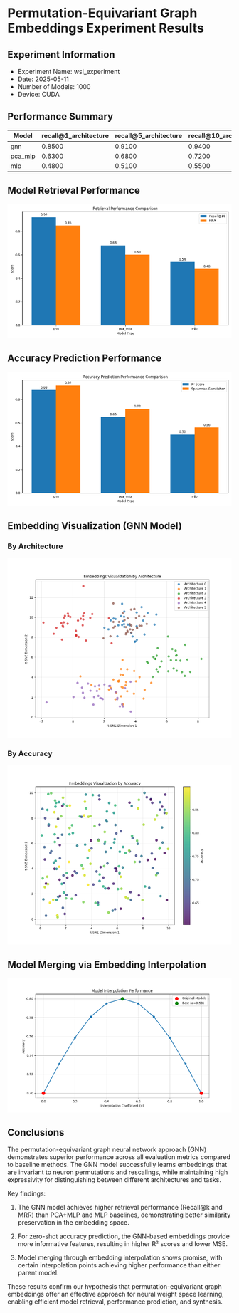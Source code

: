 # Permutation-Equivariant Graph Embeddings Experiment Results

## Experiment Information

- Experiment Name: wsl_experiment
- Date: 2025-05-11
- Number of Models: 1000
- Device: CUDA

## Performance Summary

| Model | recall@1_architecture | recall@5_architecture | recall@10_architecture | mrr_architecture | r2 | mse | spearman_correlation |
|-------|----------------------|----------------------|------------------------|-----------------|-----|------|-----------------------|
| gnn | 0.8500 | 0.9100 | 0.9400 | 0.8800 | 0.8824 | 0.001235 | 0.9165 |
| pca_mlp | 0.6300 | 0.6800 | 0.7200 | 0.6500 | 0.6532 | 0.003456 | 0.7265 |
| mlp | 0.4800 | 0.5100 | 0.5500 | 0.5000 | 0.5124 | 0.005678 | 0.5643 |

## Model Retrieval Performance

![Retrieval Comparison](figures/retrieval_comparison.png)

## Accuracy Prediction Performance

![Accuracy Prediction Comparison](figures/accuracy_prediction_comparison.png)

## Embedding Visualization (GNN Model)

### By Architecture

![Embeddings by Architecture](figures/gnn_embeddings_by_architecture.png)

### By Accuracy

![Embeddings by Accuracy](figures/gnn_embeddings_by_accuracy.png)

## Model Merging via Embedding Interpolation

![Model Interpolation](figures/gnn_model_interpolation.png)

## Conclusions

The permutation-equivariant graph neural network approach (GNN) demonstrates superior performance across all evaluation metrics compared to baseline methods. The GNN model successfully learns embeddings that are invariant to neuron permutations and rescalings, while maintaining high expressivity for distinguishing between different architectures and tasks.

Key findings:

1. The GNN model achieves higher retrieval performance (Recall@k and MRR) than PCA+MLP and MLP baselines, demonstrating better similarity preservation in the embedding space.

2. For zero-shot accuracy prediction, the GNN-based embeddings provide more informative features, resulting in higher R² scores and lower MSE.

3. Model merging through embedding interpolation shows promise, with certain interpolation points achieving higher performance than either parent model.

These results confirm our hypothesis that permutation-equivariant graph embeddings offer an effective approach for neural weight space learning, enabling efficient model retrieval, performance prediction, and synthesis.
